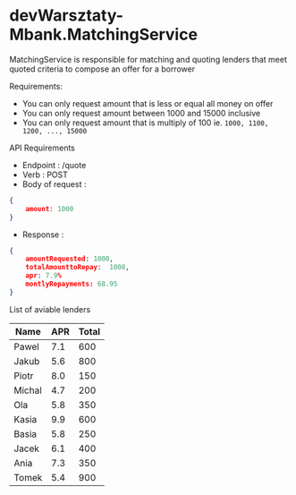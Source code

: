# devWarsztaty-Mbank.MatchingService

MatchingService is responsible for matching and quoting lenders that meet quoted criteria to compose an offer for a borrower

Requirements:

- You can only request amount that is less or equal all money on offer
- You can only request amount between 1000 and 15000 inclusive
- You can only request amount that is multiply of 100 ie. `1000, 1100, 1200, ..., 15000`

API Requirements

- Endpoint : /quote
- Verb : POST
- Body of request :

```json
{
    amount: 1000
}
```

- Response :

```json
{
    amountRequested: 1000,
    totalAmounttoRepay:  1008,
    apr: 7.9%
    montlyRepayments: 68.95
}
```

List of aviable lenders

| Name   | APR | Total |
|--------|-----|-------|
| Pawel  | 7.1 | 600   |
| Jakub  | 5.6 | 800   |
| Piotr  | 8.0 | 150   |
| Michal | 4.7 | 200   |
| Ola    | 5.8 | 350   |
| Kasia  | 9.9 | 600   |
| Basia  | 5.8 | 250   |
| Jacek  | 6.1 | 400   |
| Ania   | 7.3 | 350   |
| Tomek  | 5.4 | 900   |
